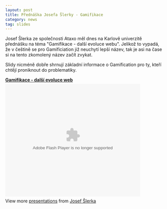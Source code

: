```yaml
---
layout: post
title: Přednáška Josefa Šlerky - Gamifikace
category: news
tag: slides
---
```


<p>Josef Šlerka ze společnosti Ataxo měl dnes na Karlově univerzitě přednášku na téma "Gamifikace - další evoluce webu". Jelikož to vypadá, že v češtině se pro Gamificiation již neuchytí lepší název, tak je asi na čase si na tento zkomolený název začít zvykat.</p>
<p>Slidy nicméně dobře shrnují základní informace o Gamification pro ty, kteří chtějí proniknout do problematiky.</p>

<div style="width:425px" id="__ss_9541751"> <strong style="display:block;margin:12px 0 4px"><a href="http://www.slideshare.net/josefslerka/gamifikace-dal-evoluce-web" title="Gamifikace - další evoluce web" target="_blank">Gamifikace - další evoluce web</a></strong> <object id="__sse9541751" width="425" height="355"> <param name="movie" value="http://static.slidesharecdn.com/swf/ssplayer2.swf?doc=gamification-111004082518-phpapp02&stripped_title=gamifikace-dal-evoluce-web&userName=josefslerka" /> <param name="allowFullScreen" value="true"/> <param name="allowScriptAccess" value="always"/> <embed name="__sse9541751" src="http://static.slidesharecdn.com/swf/ssplayer2.swf?doc=gamification-111004082518-phpapp02&stripped_title=gamifikace-dal-evoluce-web&userName=josefslerka" type="application/x-shockwave-flash" allowscriptaccess="always" allowfullscreen="true" width="425" height="355"></embed> </object> <div style="padding:5px 0 12px"> View more <a href="http://www.slideshare.net/" target="_blank">presentations</a> from <a href="http://www.slideshare.net/josefslerka" target="_blank">Josef Šlerka</a> </div> </div>